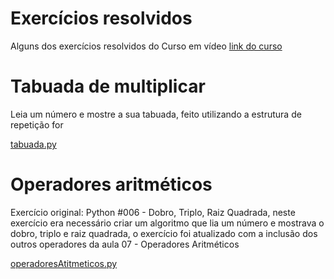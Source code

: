 # Exercícios resolvidos

Alguns dos exercícios resolvidos do Curso em vídeo [link do curso](https://www.youtube.com/channel/UCrWvhVmt0Qac3HgsjQK62FQ)

# Tabuada de multiplicar

Leia um número e mostre a sua tabuada, feito utilizando a estrutura de repetição for

[tabuada.py](https://github.com/andreddias/pythonExercicios/blob/master/tabuada.py)

# Operadores aritméticos

Exercício original: Python #006 - Dobro, Triplo, Raiz Quadrada, neste exercício era necessário criar um algoritmo que lia um número e mostrava o dobro, triplo e raiz quadrada, o exercício foi atualizado com a inclusão dos outros operadores da aula 07 - Operadores Aritméticos

[operadoresAtitmeticos.py](https://github.com/andreddias/pythonExercicios/blob/master/operadoresAritmeticos.py)
